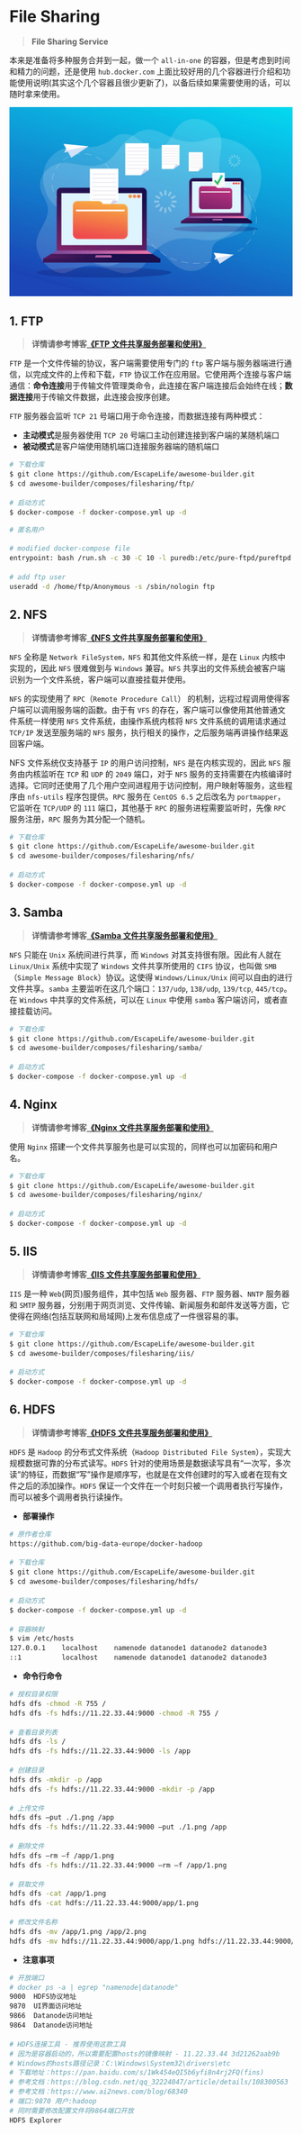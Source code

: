 # File Sharing

> **File Sharing Service**

本来是准备将多种服务合并到一起，做一个 `all-in-one` 的容器，但是考虑到时间和精力的问题，还是使用 `hub.docker.com` 上面比较好用的几个容器进行介绍和功能使用说明(其实这个几个容器且很少更新了)，以备后续如果需要使用的话，可以随时拿来使用。

![File Sharing](../../images/composes/linux-file-sharing-service.jpg)

## 1. FTP

> **详情请参考博客[《FTP 文件共享服务部署和使用》](https://www.escapelife.site/)**

`FTP` 是一个文件传输的协议，客户端需要使用专门的 `ftp` 客户端与服务器端进行通信，以完成文件的上传和下载，`FTP` 协议工作在应用层。它使用两个连接与客户端通信：**命令连接**用于传输文件管理类命令，此连接在客户端连接后会始终在线；**数据连接**用于传输文件数据，此连接会按序创建。

`FTP` 服务器会监听 `TCP 21` 号端口用于命令连接，而数据连接有两种模式：

- **主动模式**是服务器使用 `TCP 20` 号端口主动创建连接到客户端的某随机端口
- **被动模式**是客户端使用随机端口连接服务器端的随机端口

```bash
# 下载仓库
$ git clone https://github.com/EscapeLife/awesome-builder.git
$ cd awesome-builder/composes/filesharing/ftp/

# 启动方式
$ docker-compose -f docker-compose.yml up -d
```

```bash
# 匿名用户

# modified docker-compose file
entrypoint: bash /run.sh -c 30 -C 10 -l puredb:/etc/pure-ftpd/pureftpd.pdb -j -R -P 11.22.33.44 -p 8100:8170

# add ftp user
useradd -d /home/ftp/Anonymous -s /sbin/nologin ftp
```

## 2. NFS

> **详情请参考博客[《NFS 文件共享服务部署和使用》](https://www.escapelife.site/)**

`NFS` 全称是 `Network FileSystem，NFS` 和其他文件系统一样，是在 `Linux` 内核中实现的，因此 `NFS` 很难做到与 `Windows` 兼容。`NFS` 共享出的文件系统会被客户端识别为一个文件系统，客户端可以直接挂载并使用。

`NFS` 的实现使用了 `RPC`（`Remote Procedure Call`） 的机制，远程过程调用使得客户端可以调用服务端的函数。由于有 `VFS` 的存在，客户端可以像使用其他普通文件系统一样使用 `NFS` 文件系统，由操作系统内核将 `NFS` 文件系统的调用请求通过 `TCP/IP` 发送至服务端的 `NFS` 服务，执行相关的操作，之后服务端再讲操作结果返回客户端。

NFS 文件系统仅支持基于 `IP` 的用户访问控制，`NFS` 是在内核实现的，因此 `NFS` 服务由内核监听在 `TCP` 和 `UDP` 的 `2049` 端口，对于 `NFS` 服务的支持需要在内核编译时选择。它同时还使用了几个用户空间进程用于访问控制，用户映射等服务，这些程序由 `nfs-utils` 程序包提供。`RPC` 服务在 `CentOS 6.5` 之后改名为 `portmapper`，它监听在 `TCP/UDP` 的 `111` 端口，其他基于 `RPC` 的服务进程需要监听时，先像 `RPC` 服务注册，`RPC` 服务为其分配一个随机。

```bash
# 下载仓库
$ git clone https://github.com/EscapeLife/awesome-builder.git
$ cd awesome-builder/composes/filesharing/nfs/

# 启动方式
$ docker-compose -f docker-compose.yml up -d
```

## 3. Samba

> **详情请参考博客[《Samba 文件共享服务部署和使用》](https://www.escapelife.site/)**

`NFS` 只能在 `Unix` 系统间进行共享，而 `Windows` 对其支持很有限。因此有人就在 `Linux/Unix` 系统中实现了 `Windows` 文件共享所使用的 `CIFS` 协议，也叫做 `SMB`（`Simple Message Block`）协议。这使得 `Windows/Linux/Unix` 间可以自由的进行文件共享。`samba` 主要监听在这几个端口：`137/udp`, `138/udp`, `139/tcp`, `445/tcp`。在 `Windows` 中共享的文件系统，可以在 `Linux` 中使用 `samba` 客户端访问，或者直接挂载访问。

```bash
# 下载仓库
$ git clone https://github.com/EscapeLife/awesome-builder.git
$ cd awesome-builder/composes/filesharing/samba/

# 启动方式
$ docker-compose -f docker-compose.yml up -d
```

## 4. Nginx

> **详情请参考博客[《Nginx 文件共享服务部署和使用》](https://www.escapelife.site/)**

使用 `Nginx` 搭建一个文件共享服务也是可以实现的，同样也可以加密码和用户名。

```bash
# 下载仓库
$ git clone https://github.com/EscapeLife/awesome-builder.git
$ cd awesome-builder/composes/filesharing/nginx/

# 启动方式
$ docker-compose -f docker-compose.yml up -d
```

## 5. IIS

> **详情请参考博客[《IIS 文件共享服务部署和使用》](https://www.escapelife.site/)**

`IIS` 是一种 `Web`(网页)服务组件，其中包括 `Web` 服务器、`FTP` 服务器、`NNTP` 服务器和 `SMTP` 服务器，分别用于网页浏览、文件传输、新闻服务和邮件发送等方面，它使得在网络(包括互联网和局域网)上发布信息成了一件很容易的事。

```bash
# 下载仓库
$ git clone https://github.com/EscapeLife/awesome-builder.git
$ cd awesome-builder/composes/filesharing/iis/

# 启动方式
$ docker-compose -f docker-compose.yml up -d
```

## 6. HDFS

> **详情请参考博客[《HDFS 文件共享服务部署和使用》](https://www.escapelife.site/)**

`HDFS` 是 `Hadoop` 的分布式文件系统（`Hadoop Distributed File System`），实现大规模数据可靠的分布式读写。`HDFS` 针对的使用场景是数据读写具有“一次写，多次读”的特征，而数据“写”操作是顺序写，也就是在文件创建时的写入或者在现有文件之后的添加操作。`HDFS` 保证一个文件在一个时刻只被一个调用者执行写操作，而可以被多个调用者执行读操作。

- **部署操作**

```bash
# 原作者仓库
https://github.com/big-data-europe/docker-hadoop

# 下载仓库
$ git clone https://github.com/EscapeLife/awesome-builder.git
$ cd awesome-builder/composes/filesharing/hdfs/

# 启动方式
$ docker-compose -f docker-compose.yml up -d

# 容器映射
$ vim /etc/hosts
127.0.0.1    localhost    namenode datanode1 datanode2 datanode3
::1          localhost    namenode datanode1 datanode2 datanode3
```

- **命令行命令**

```bash
# 授权目录权限
hdfs dfs -chmod -R 755 /
hdfs dfs -fs hdfs://11.22.33.44:9000 -chmod -R 755 /

# 查看目录列表
hdfs dfs -ls /
hdfs dfs -fs hdfs://11.22.33.44:9000 -ls /app

# 创建目录
hdfs dfs -mkdir -p /app
hdfs dfs -fs hdfs://11.22.33.44:9000 -mkdir -p /app

# 上传文件
hdfs dfs –put ./1.png /app
hdfs dfs -fs hdfs://11.22.33.44:9000 –put ./1.png /app

# 删除文件
hdfs dfs –rm –f /app/1.png
hdfs dfs -fs hdfs://11.22.33.44:9000 –rm –f /app/1.png

# 获取文件
hdfs dfs -cat /app/1.png
hdfs dfs -cat hdfs://11.22.33.44:9000/app/1.png

# 修改文件名称
hdfs dfs -mv /app/1.png /app/2.png
hdfs dfs -mv hdfs://11.22.33.44:9000/app/1.png hdfs://11.22.33.44:9000/app/2.png
```

- **注意事项**

```bash
# 开放端口
# docker ps -a | egrep "namenode|datanode"
9000  HDFS协议地址
9870  UI界面访问地址
9866  Datanode访问地址
9864  Datanode访问地址

# HDFS连接工具 - 推荐使用这款工具
# 因为是容器启动的，所以需要配置hosts的镜像映射 - 11.22.33.44 3d21262aab9b
# Windows的hosts路径记录：C:\Windows\System32\drivers\etc
# 下载地址：https://pan.baidu.com/s/1Wk454eQI5b6yfi8n4rj2FQ(fins)
# 参考文档：https://blog.csdn.net/qq_32224047/article/details/108300563
# 参考文档：https://www.ai2news.com/blog/68340
# 端口:9870 用户:hadoop
# 同时需要修改配置文件将9864端口开放
HDFS Explorer
```

